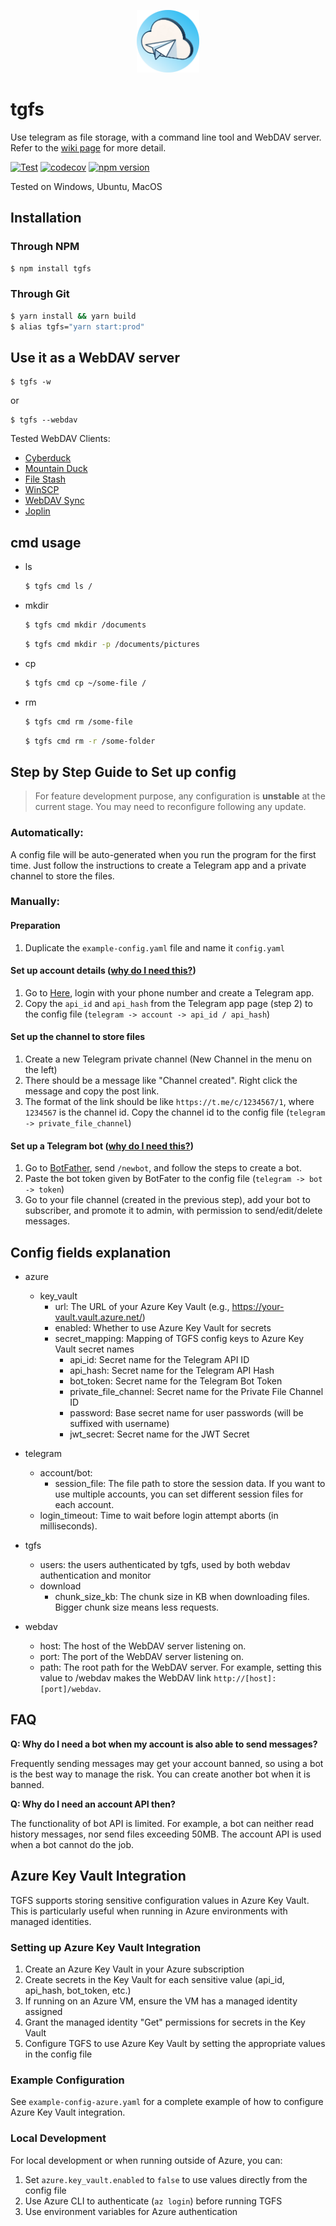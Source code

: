 <p align="center">
  <img src="https://raw.githubusercontent.com/TheodoreKrypton/tgfs/master/tgfs.png" alt="logo" width="100"/>
</p>

# tgfs

Use telegram as file storage, with a command line tool and WebDAV server. Refer to the [wiki page](https://github.com/TheodoreKrypton/tgfs/wiki/TGFS-Wiki) for more detail.

[![Test](https://github.com/TheodoreKrypton/tgfs/actions/workflows/test.yml/badge.svg)](https://github.com/TheodoreKrypton/tgfs/actions/workflows/test.yml) [![codecov](https://codecov.io/gh/TheodoreKrypton/tgfs/branch/master/graph/badge.svg?token=CM6TF4C9B9)](https://codecov.io/gh/TheodoreKrypton/tgfs) [![npm version](https://badge.fury.io/js/tgfs.svg)](https://www.npmjs.com/package/tgfs)

Tested on Windows, Ubuntu, MacOS

## Installation

### Through NPM

```bash
$ npm install tgfs
```

### Through Git

```bash
$ yarn install && yarn build
$ alias tgfs="yarn start:prod"
```

## Use it as a WebDAV server

```
$ tgfs -w
```

or

```
$ tgfs --webdav
```

Tested WebDAV Clients:

- [Cyberduck](https://cyberduck.io/)
- [Mountain Duck](https://mountainduck.io/)
- [File Stash](https://www.filestash.app/)
- [WinSCP](https://winscp.net/eng/index.php)
- [WebDAV Sync](http://www.re.be/webdav_sync/index.xhtml)
- [Joplin](https://joplinapp.org/)

## cmd usage

- ls

  ```bash
  $ tgfs cmd ls /
  ```

- mkdir

  ```bash
  $ tgfs cmd mkdir /documents
  ```

  ```bash
  $ tgfs cmd mkdir -p /documents/pictures
  ```

- cp

  ```bash
  $ tgfs cmd cp ~/some-file /
  ```

- rm

  ```bash
  $ tgfs cmd rm /some-file
  ```

  ```bash
  $ tgfs cmd rm -r /some-folder
  ```

## Step by Step Guide to Set up config

> For feature development purpose, any configuration is **unstable** at the current stage. You may need to reconfigure following any update.

### Automatically:

A config file will be auto-generated when you run the program for the first time. Just follow the instructions to create a Telegram app and a private channel to store the files.

### Manually:

#### Preparation

1. Duplicate the `example-config.yaml` file and name it `config.yaml`

#### Set up account details ([why do I need this?](#FAQ))

1. Go to [Here](https://my.telegram.org/apps), login with your phone number and create a Telegram app.
2. Copy the `api_id` and `api_hash` from the Telegram app page (step 2) to the config file (`telegram -> account -> api_id / api_hash`)

#### Set up the channel to store files

1. Create a new Telegram private channel (New Channel in the menu on the left)
2. There should be a message like "Channel created". Right click the message and copy the post link.
3. The format of the link should be like `https://t.me/c/1234567/1`, where `1234567` is the channel id. Copy the channel id to the config file (`telegram -> private_file_channel`)

#### Set up a Telegram bot ([why do I need this?](#FAQ))

1. Go to [BotFather](https://telegram.me/BotFather), send `/newbot`, and follow the steps to create a bot.
2. Paste the bot token given by BotFater to the config file (`telegram -> bot -> token`)
3. Go to your file channel (created in the previous step), add your bot to subscriber, and promote it to admin, with permission to send/edit/delete messages.

## Config fields explanation

- azure
  - key_vault
    - url: The URL of your Azure Key Vault (e.g., https://your-vault.vault.azure.net/)
    - enabled: Whether to use Azure Key Vault for secrets
    - secret_mapping: Mapping of TGFS config keys to Azure Key Vault secret names
      - api_id: Secret name for the Telegram API ID
      - api_hash: Secret name for the Telegram API Hash
      - bot_token: Secret name for the Telegram Bot Token
      - private_file_channel: Secret name for the Private File Channel ID
      - password: Base secret name for user passwords (will be suffixed with username)
      - jwt_secret: Secret name for the JWT Secret

- telegram

  - account/bot:
    - session_file: The file path to store the session data. If you want to use multiple accounts, you can set different session files for each account.
  - login_timeout: Time to wait before login attempt aborts (in milliseconds).

- tgfs

  - users: the users authenticated by tgfs, used by both webdav authentication and monitor
  - download
    - chunk_size_kb: The chunk size in KB when downloading files. Bigger chunk size means less requests.

- webdav
  - host: The host of the WebDAV server listening on.
  - port: The port of the WebDAV server listening on.
  - path: The root path for the WebDAV server. For example, setting this value to /webdav makes the WebDAV link `http://[host]:[port]/webdav`.

## FAQ

**Q: Why do I need a bot when my account is also able to send messages?**

Frequently sending messages may get your account banned, so using a bot is the best way to manage the risk. You can create another bot when it is banned.

**Q: Why do I need an account API then?**

The functionality of bot API is limited. For example, a bot can neither read history messages, nor send files exceeding 50MB. The account API is used when a bot cannot do the job.

## Azure Key Vault Integration

TGFS supports storing sensitive configuration values in Azure Key Vault. This is particularly useful when running in Azure environments with managed identities.

### Setting up Azure Key Vault Integration

1. Create an Azure Key Vault in your Azure subscription
2. Create secrets in the Key Vault for each sensitive value (api_id, api_hash, bot_token, etc.)
3. If running on an Azure VM, ensure the VM has a managed identity assigned
4. Grant the managed identity "Get" permissions for secrets in the Key Vault
5. Configure TGFS to use Azure Key Vault by setting the appropriate values in the config file

### Example Configuration

See `example-config-azure.yaml` for a complete example of how to configure Azure Key Vault integration.

### Local Development

For local development or when running outside of Azure, you can:
1. Set `azure.key_vault.enabled` to `false` to use values directly from the config file
2. Use Azure CLI to authenticate (`az login`) before running TGFS
3. Use environment variables for Azure authentication
